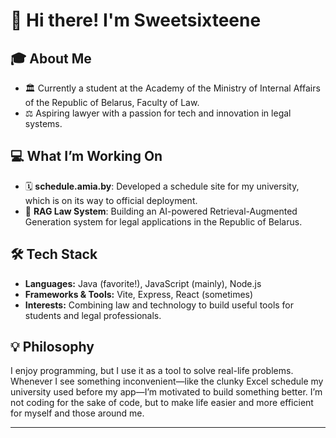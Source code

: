 # 👋 Hi there! I'm Sweetsixteene

## 🎓 About Me

- 🏛️ Currently a student at the Academy of the Ministry of Internal Affairs of the Republic of Belarus, Faculty of Law.
- ⚖️ Aspiring lawyer with a passion for tech and innovation in legal systems.

## 💻 What I’m Working On

- 🗓️ **schedule.amia.by**: Developed a schedule site for my university, which is on its way to official deployment.
- 🤖 **RAG Law System**: Building an AI-powered Retrieval-Augmented Generation system for legal applications in the Republic of Belarus.

## 🛠️ Tech Stack

- **Languages:** Java (favorite!), JavaScript (mainly), Node.js
- **Frameworks & Tools:** Vite, Express, React (sometimes)
- **Interests:** Combining law and technology to build useful tools for students and legal professionals.

## 💡 Philosophy

I enjoy programming, but I use it as a tool to solve real-life problems. Whenever I see something inconvenient—like the clunky Excel schedule my university used before my app—I’m motivated to build something better. I’m not coding for the sake of code, but to make life easier and more efficient for myself and those around me.

---
